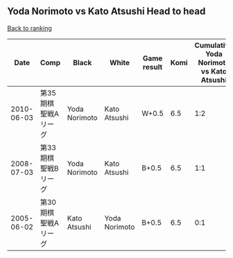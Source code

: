 ## Yoda Norimoto vs Kato Atsushi Head to head

[Back to ranking](../../index.md)




| **Date** | **Comp** | **Black** | **White** | **Game result** | **Komi** | **Cumulative Yoda Norimoto vs Kato Atsushi** | **Yoda Norimoto streak** | **Kato Atsushi streak** | 
| --- | --- | --- | --- | --- | --- | --- | --- | --- |
| 2010-06-03 | 第35期棋聖戦Aリーグ | Yoda Norimoto | Kato Atsushi | W+0.5 | 6.5 | 1:2 | 0 | 1 | 
| 2008-07-03 | 第33期棋聖戦Bリーグ | Yoda Norimoto | Kato Atsushi | B+0.5 | 6.5 | 1:1 | 1 | 0 | 
| 2005-06-02 | 第30期棋聖戦Aリーグ | Kato Atsushi | Yoda Norimoto | B+0.5 | 6.5 | 0:1 | 0 | 1 |




